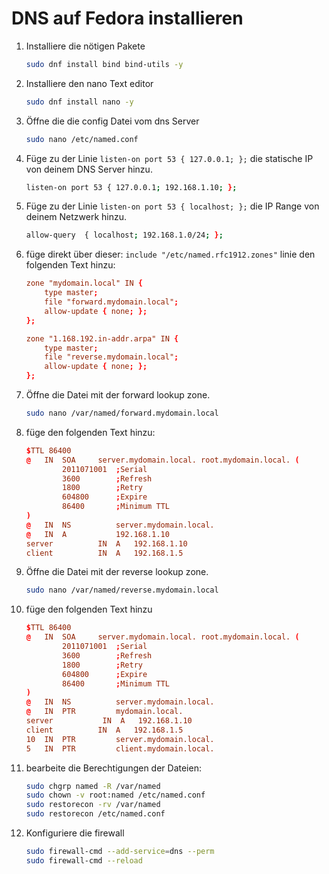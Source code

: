 # DNS auf Fedora installieren
1. Installiere die nötigen Pakete
    ```bash
    sudo dnf install bind bind-utils -y
    ```
2. Installiere den nano Text editor
    ```bash
    sudo dnf install nano -y
    ```
3. Öffne die die config Datei vom dns Server
    ```bash
    sudo nano /etc/named.conf
    ```
4. Füge zu der Linie `listen-on port 53 { 127.0.0.1; };` die statische IP von deinem DNS Server hinzu.
    ```bash
    listen-on port 53 { 127.0.0.1; 192.168.1.10; };
    ```
4. Füge zu der Linie `listen-on port 53 { localhost; };` die IP Range von deinem Netzwerk hinzu.
    ```bash
    allow-query  { localhost; 192.168.1.0/24; };
    ```
5. füge direkt über dieser: `include "/etc/named.rfc1912.zones"` linie den folgenden Text hinzu: <br>
    ```conf
    zone "mydomain.local" IN {
        type master;
        file "forward.mydomain.local";
        allow-update { none; };
    };

    zone "1.168.192.in-addr.arpa" IN {
        type master;
        file "reverse.mydomain.local";
        allow-update { none; };
    };
    ```

6. Öffne die Datei mit der forward lookup zone.
    ```bash
    sudo nano /var/named/forward.mydomain.local
    ```
7. füge den folgenden Text hinzu:
    ```conf
    $TTL 86400
    @   IN  SOA     server.mydomain.local. root.mydomain.local. (
            2011071001  ;Serial
            3600        ;Refresh
            1800        ;Retry
            604800      ;Expire
            86400       ;Minimum TTL
    )
    @	IN  NS          server.mydomain.local.
    @	IN  A           192.168.1.10
    server          IN  A   192.168.1.10
    client          IN  A   192.168.1.5
    ```


8. Öffne die Datei mit der reverse lookup zone.
    ```bash
    sudo nano /var/named/reverse.mydomain.local
    ```
9. füge den folgenden Text hinzu
    ```conf
    $TTL 86400
    @   IN  SOA     server.mydomain.local. root.mydomain.local. (
            2011071001  ;Serial
            3600        ;Refresh
            1800        ;Retry
            604800      ;Expire
            86400       ;Minimum TTL
    )
    @	IN  NS          server.mydomain.local.
    @	IN  PTR         mydomain.local.
    server           IN  A   192.168.1.10
    client          IN  A   192.168.1.5
    10	IN  PTR         server.mydomain.local.
    5	IN  PTR         client.mydomain.local.

    ```

10. bearbeite die Berechtigungen der Dateien:
    ```bash
    sudo chgrp named -R /var/named
    sudo chown -v root:named /etc/named.conf
    sudo restorecon -rv /var/named
    sudo restorecon /etc/named.conf
    ```
11. Konfiguriere die firewall
    ```bash
    sudo firewall-cmd --add-service=dns --perm
    sudo firewall-cmd --reload
    ```